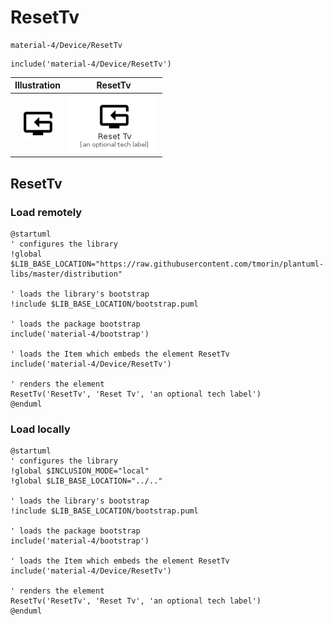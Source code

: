 # ResetTv


```text
material-4/Device/ResetTv
```

```text
include('material-4/Device/ResetTv')
```



| Illustration | ResetTv |
| :---: | :---: |
| ![illustration for Illustration](../../material-4/Device/ResetTv.png) | ![illustration for ResetTv](../../material-4/Device/ResetTv.Local.png) |




## ResetTv

### Load remotely
```plantuml
@startuml
' configures the library
!global $LIB_BASE_LOCATION="https://raw.githubusercontent.com/tmorin/plantuml-libs/master/distribution"

' loads the library's bootstrap
!include $LIB_BASE_LOCATION/bootstrap.puml

' loads the package bootstrap
include('material-4/bootstrap')

' loads the Item which embeds the element ResetTv
include('material-4/Device/ResetTv')

' renders the element
ResetTv('ResetTv', 'Reset Tv', 'an optional tech label')
@enduml
```

### Load locally
```plantuml
@startuml
' configures the library
!global $INCLUSION_MODE="local"
!global $LIB_BASE_LOCATION="../.."

' loads the library's bootstrap
!include $LIB_BASE_LOCATION/bootstrap.puml

' loads the package bootstrap
include('material-4/bootstrap')

' loads the Item which embeds the element ResetTv
include('material-4/Device/ResetTv')

' renders the element
ResetTv('ResetTv', 'Reset Tv', 'an optional tech label')
@enduml
```

